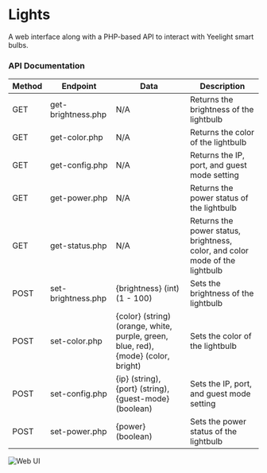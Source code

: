 # Lights

 A web interface along with a PHP-based API to interact with Yeelight smart bulbs.
 
### API Documentation

|Method|Endpoint          |Data|Description|
|------|------------------|----|-----------|
|GET   |get-brightness.php|N/A |Returns the brightness of the lightbulb|
|GET   |get-color.php     |N/A |Returns the color of the lightbulb|
|GET   |get-config.php    |N/A |Returns the IP, port, and guest mode setting|
|GET   |get-power.php     |N/A |Returns the power status of the lightbulb|
|GET   |get-status.php    |N/A |Returns the power status, brightness, color, and color mode of the lightbulb|
|POST   |set-brightness.php|{brightness} (int) (1 - 100)|Sets the brightness of the lightbulb|
|POST   |set-color.php     |{color} (string) (orange, white, purple, green, blue, red), {mode} (color, bright)|Sets the color of the lightbulb|
|POST   |set-config.php    |{ip} (string), {port} (string), {guest-mode} (boolean)|Sets the IP, port, and guest mode setting|
|POST   |set-power.php     |{power} (boolean)|Sets the power status of the lightbulb|

![Web UI](https://i.imgur.com/j29SPea.png)
